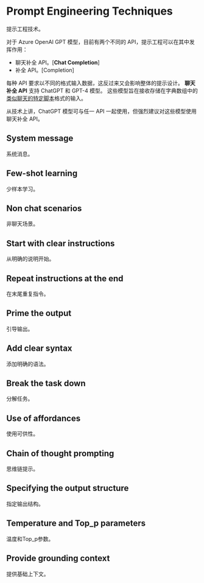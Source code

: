 # Prompt Engineering Techniques

提示工程技术。

对于 Azure OpenAI GPT 模型，目前有两个不同的 API，提示工程可以在其中发挥作用：

- 聊天补全 API。[**Chat Completion**]
- 补全 API。[Completion]

每种 API 要求以不同的格式输入数据，这反过来又会影响整体的提示设计。 **聊天补全 API** 支持 ChatGPT 和 GPT-4 模型。 这些模型旨在接收存储在字典数组中的[类似聊天的特定脚本](https://learn.microsoft.com/zh-cn/azure/cognitive-services/openai/how-to/chatgpt)格式的输入。

从技术上讲，ChatGPT 模型可与任一 API 一起使用，但强烈建议对这些模型使用聊天补全 API。 

## System message

系统消息。

## Few-shot learning

少样本学习。

## Non chat scenarios

非聊天场景。

## Start with clear instructions

从明确的说明开始。

## Repeat instructions at the end

在末尾重复指令。

## Prime the output

引导输出。

## Add clear syntax

添加明确的语法。

## Break the task down

分解任务。

## Use of affordances

使用可供性。

## Chain of thought prompting

思维链提示。

## Specifying the output structure

指定输出结构。

## Temperature and Top_p parameters

温度和Top_p参数。

## Provide grounding context

提供基础上下文。